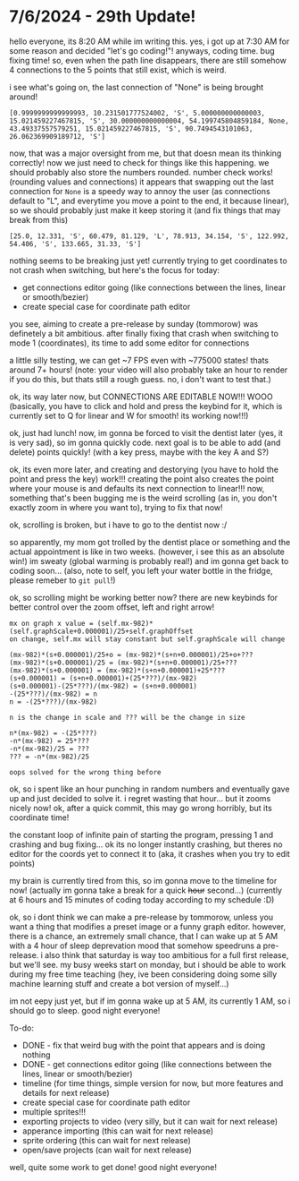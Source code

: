 # 7/6/2024 - 29th Update!

hello everyone, its 8:20 AM while im writing this. yes, i got up at 7:30 AM for some reason and decided "let's go coding!"! anyways, coding time. bug fixing time! so, even when the path line disappears, there are still somehow 4 connections to the 5 points that still exist, which is weird.

i see what's going on, the last connection of "None" is being brought around!

```
[0.9999999999999993, 10.231501777524002, 'S', 5.000000000000003, 15.021459227467815, 'S', 30.000000000000004, 54.199745804859184, None, 43.49337557579251, 15.021459227467815, 'S', 90.7494543101063, 26.062369909189712, 'S']
```

now, that was a major oversight from me, but that doesn mean its thinking correctly! now we just need to check for things like this happening. we should probably also store the numbers rounded. number check works! (rounding values and connections) it appears that swapping out the last connection for `None` is a speedy way to annoy the user (as connections default to "L", and everytime you move a point to the end, it because linear), so we should probably just make it keep storing it (and fix things that may break from this)

```
[25.0, 12.331, 'S', 60.479, 81.129, 'L', 78.913, 34.154, 'S', 122.992, 54.406, 'S', 133.665, 31.33, 'S']
```

nothing seems to be breaking just yet! currently trying to get coordinates to not crash when switching, but here's the focus for today:
- get connections editor going (like connections between the lines, linear or smooth/bezier)
- create special case for coordinate path editor

you see, aiming to create a pre-release by sunday (tommorow) was definetely a bit ambitious. after finally fixing that crash when switching to mode 1 (coordinates), its time to add some editor for connections

a little silly testing, we can get ~7 FPS even with ~775000 states! thats around 7+ hours! (note: your video will also probably take an hour to render if you do this, but thats still a rough guess. no, i don't want to test that.)

ok, its way later now, but CONNECTIONS ARE EDITABLE NOW!!! WOOO (basically, you have to click and hold and press the keybind for it, which is currently set to Q for linear and W for smooth! its working now!!!)

ok, just had lunch! now, im gonna be forced to visit the dentist later (yes, it is very sad), so im gonna quickly code. next goal is to be able to add (and delete) points quickly! (with a key press, maybe with the key A and S?)

ok, its even more later, and creating and destorying (you have to hold the point and press the key) work!!! creating the point also creates the point where your mouse is and defaults its next connection to linear!!! now, something that's been bugging me is the weird scrolling (as in, you don't exactly zoom in where you want to), trying to fix that now!

ok, scrolling is broken, but i have to go to the dentist now :/

so apparently, my mom got trolled by the dentist place or something and the actual appointment is like in two weeks. (however, i see this as an absolute win!) im sweaty (global warming is probably real!) and im gonna get back to coding soon... (also, note to self, you left your water bottle in the fridge, please remeber to `git pull`!)

ok, so scrolling might be working better now? there are new keybinds for better control over the zoom offset, left and right arrow!

```
mx on graph x value = (self.mx-982)*(self.graphScale+0.000001)/25+self.graphOffset
on change, self.mx will stay constant but self.graphScale will change

(mx-982)*(s+0.000001)/25+o = (mx-982)*(s+n+0.000001)/25+o+???
(mx-982)*(s+0.000001)/25 = (mx-982)*(s+n+0.000001)/25+???
(mx-982)*(s+0.000001) = (mx-982)*(s+n+0.000001)+25*???
(s+0.000001) = (s+n+0.000001)+(25*???)/(mx-982)
(s+0.000001)-(25*???)/(mx-982) = (s+n+0.000001)
-(25*???)/(mx-982) = n
n = -(25*???)/(mx-982)

n is the change in scale and ??? will be the change in size

n*(mx-982) = -(25*???)
-n*(mx-982) = 25*???
-n*(mx-982)/25 = ???
??? = -n*(mx-982)/25

oops solved for the wrong thing before
```

ok, so i spent like an hour punching in random numbers and eventually gave up and just decided to solve it. i regret wasting that hour... but it zooms nicely now! ok, after a quick commit, this may go wrong horribly, but its coordinate time!

the constant loop of infinite pain of starting the program, pressing 1 and crashing and bug fixing... ok its no longer instantly crashing, but theres no editor for the coords yet to connect it to (aka, it crashes when you try to edit points)

my brain is currently tired from this, so im gonna move to the timeline for now! (actually im gonna take a break for a quick ~~hour~~ second...) (currently at 6 hours and 15 minutes of coding today according to my schedule :D)

ok, so i dont think we can make a pre-release by tommorow, unless you want a thing that modifies a preset image or a funny graph editor. however, there is a chance, an extremely small chance, that I can wake up at 5 AM with a 4 hour of sleep deprevation mood that somehow speedruns a pre-release. i also think that saturday is way too ambitious for a full first release, but we'll see. my busy weeks start on monday, but i should be able to work during my free time teaching (hey, ive been considering doing some silly machine learning stuff and create a bot version of myself...)

im not eepy just yet, but if im gonna wake up at 5 AM, its currently 1 AM, so i should go to sleep. good night everyone!

To-do:
- DONE - fix that weird bug with the point that appears and is doing nothing
- DONE - get connections editor going (like connections between the lines, linear or smooth/bezier)
- timeline (for time things, simple version for now, but more features and details for next release)
- create special case for coordinate path editor
- multiple sprites!!!
- exporting projects to video (very silly, but it can wait for next release)
- apperance importing (this can wait for next release)
- sprite ordering (this can wait for next release)
- open/save projects (can wait for next release)

well, quite some work to get done! good night everyone!